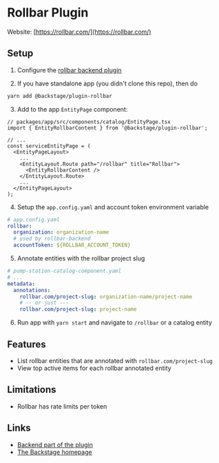 # Rollbar Plugin

Website: [https://rollbar.com/](https://rollbar.com/)

## Setup

1. Configure the [rollbar backend plugin](https://github.com/backstage/backstage/tree/master/plugins/rollbar-backend/README.md)

2. If you have standalone app (you didn't clone this repo), then do

```bash
yarn add @backstage/plugin-rollbar
```

3. Add to the app `EntityPage` component:

```tsx
// packages/app/src/components/catalog/EntityPage.tsx
import { EntityRollbarContent } from '@backstage/plugin-rollbar';

// ...
const serviceEntityPage = (
  <EntityPageLayout>
    ...
    <EntityLayout.Route path="/rollbar" title="Rollbar">
      <EntityRollbarContent />
    </EntityLayout.Route>
    ...
  </EntityPageLayout>
);
```

4. Setup the `app.config.yaml` and account token environment variable

```yaml
# app.config.yaml
rollbar:
  organization: organization-name
  # used by rollbar-backend
  accountToken: ${ROLLBAR_ACCOUNT_TOKEN}
```

5. Annotate entities with the rollbar project slug

```yaml
# pump-station-catalog-component.yaml
# ...
metadata:
  annotations:
    rollbar.com/project-slug: organization-name/project-name
    # -- or just ---
    rollbar.com/project-slug: project-name
```

6. Run app with `yarn start` and navigate to `/rollbar` or a catalog entity

## Features

- List rollbar entities that are annotated with `rollbar.com/project-slug`
- View top active items for each rollbar annotated entity

## Limitations

- Rollbar has rate limits per token

## Links

- [Backend part of the plugin](https://github.com/backstage/backstage/tree/master/plugins/rollbar-backend)
- [The Backstage homepage](https://backstage.io)
